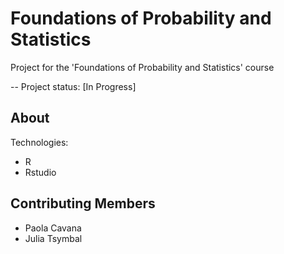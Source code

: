 # Foundations of Probability and Statistics

Project for the 'Foundations of Probability and Statistics' course 

-- Project status: [In Progress]

## About

Technologies:

- R
- Rstudio

## Contributing Members

- Paola Cavana
- Julia Tsymbal
